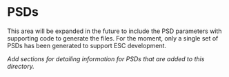 # PSDs
This area will be expanded in the future to include the PSD parameters with supporting code to generate the files.
For the moment, only a single set of PSDs has been generated to support ESC development.

*Add sections for detailing information for PSDs that are added to this directory.*